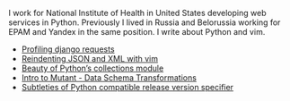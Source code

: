 I work for National Institute of Health in United States developing web services in Python.
Previously I lived in Russia and Belorussia working for EPAM and Yandex in the same position.
I write about Python and vim.

* [Profiling django requests](profiling-django-requests.html)
* [Reindenting JSON and XML with vim](formatting-with-vim.html)
* [Beauty of Python’s collections module](python-collections.html)
* [Intro to Mutant - Data Schema Transformations](python-serializator.html)
* [Subtleties of Python compatible release version specifier](python-compatible-version.html)
